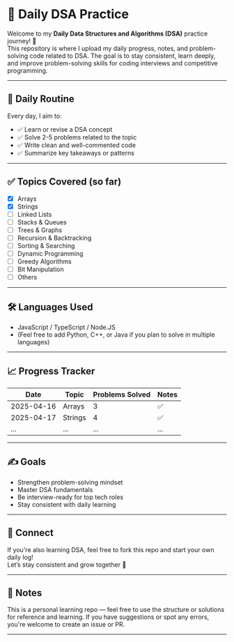 # 🧠 Daily DSA Practice

Welcome to my **Daily Data Structures and Algorithms (DSA)** practice journey! 🚀  
This repository is where I upload my daily progress, notes, and problem-solving code related to DSA. The goal is to stay consistent, learn deeply, and improve problem-solving skills for coding interviews and competitive programming.

---

## 📅 Daily Routine

Every day, I aim to:

- ✅ Learn or revise a DSA concept
- ✅ Solve 2-5 problems related to the topic
- ✅ Write clean and well-commented code
- ✅ Summarize key takeaways or patterns

---

## ✅ Topics Covered (so far)

- [x] Arrays
- [x] Strings
- [ ] Linked Lists
- [ ] Stacks & Queues
- [ ] Trees & Graphs
- [ ] Recursion & Backtracking
- [ ] Sorting & Searching
- [ ] Dynamic Programming
- [ ] Greedy Algorithms
- [ ] Bit Manipulation
- [ ] Others

---

## 🛠️ Languages Used

- JavaScript / TypeScript / Node.JS 
- (Feel free to add Python, C++, or Java if you plan to solve in multiple languages)

---

## 📈 Progress Tracker

| Date       | Topic         | Problems Solved | Notes |
|------------|---------------|------------------|-------|
| 2025-04-16 | Arrays         | 3                | ✅    |
| 2025-04-17 | Strings        | 4                | ✅    |
| ...        | ...            | ...              | ...   |

---

## ✍️ Goals

- Strengthen problem-solving mindset
- Master DSA fundamentals
- Be interview-ready for top tech roles
- Stay consistent with daily learning

---

## 🙌 Connect

If you're also learning DSA, feel free to fork this repo and start your own daily log!  
Let’s stay consistent and grow together 💪

---

## 📌 Notes

This is a personal learning repo — feel free to use the structure or solutions for reference and learning. If you have suggestions or spot any errors, you're welcome to create an issue or PR.

---

